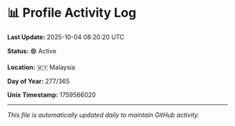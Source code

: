 # 📊 Profile Activity Log

**Last Update:** 2025-10-04 08:20:20 UTC

**Status:** 🟢 Active

**Location:** 🇲🇾 Malaysia

**Day of Year:** 277/365

**Unix Timestamp:** 1759566020

---

*This file is automatically updated daily to maintain GitHub activity.*
